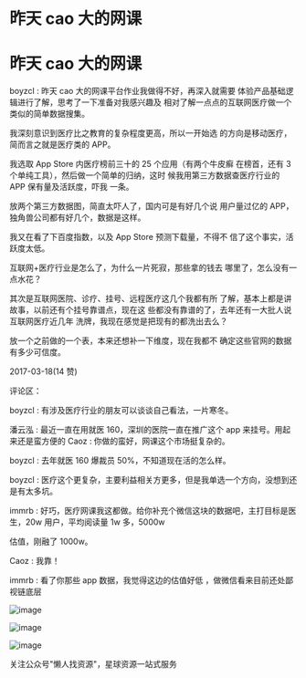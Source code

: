 # 昨天 cao 大的网课

# 昨天 cao 大的网课

boyzcl : 昨天 cao 大的网课平台作业我做得不好，再深入就需要 体验产品基础逻辑进行了解，思考了一下准备对我感兴趣及 相对了解一点点的互联网医疗做一个类似的简单数据搜集。

我深刻意识到医疗比之教育的复杂程度更高，所以一开始选 的方向是移动医疗，简而言之就是医疗类的 APP。

我选取 App Store 内医疗榜前三十的 25 个应用（有两个牛皮癣 在榜首，还有 3 个单纯工具），然后做一个简单的归纳，这时 候我用第三方数据查医疗行业的 APP 保有量及活跃度，吓我 一条。

放两个第三方数据图，简直太吓人了，国内可是有好几个说 用户量过亿的 APP，独角兽公司都有好几个，数据是这样。

我又在看了下百度指数，以及 App Store 预测下载量，不得不 信了这个事实，活跃度太低。

互联网+医疗行业是怎么了，为什么一片死寂，那些拿的钱去 哪里了，怎么没有一点水花？

其次是互联网医院、诊疗、挂号、远程医疗这几个我都有所 了解，基本上都是讲故事，以前还有个挂号靠谱点，现在这 些都没有靠谱的了，去年还有一大批人说互联网医疗近几年 洗牌，我现在感觉是把现有的都洗出去么？

放一个之前做的一个表，本来还想补一下维度，现在我都不 确定这些官网的数据有多少可信度。

2017-03-18(14 赞)

评论区：

boyzcl : 有涉及医疗行业的朋友可以谈谈自己看法，一片寒冬。

潘云泓 : 最近一直在用就医 160，深圳的医院一直在推广这个 app 来挂号。用起来还是蛮方便的 Caoz : 你做的蛮好，网课这个市场挺复杂的。

boyzcl : 去年就医 160 爆裁员 50%，不知道现在活的怎么样。

boyzcl : 医疗这个更复杂，主要利益相关方更多，但是我单选一个方向，没想到还是有太多坑。

immrb : 好巧，医疗网课我这都做。给你补充个微信这块的数据吧，主打目标是医生，20w 用户，平均阅读量 1w 多，5000w

估值，刚融了 1000w。

Caoz : 我靠！

immrb : 看了你那些 app 数据，我觉得这边的估值好低 ，做微信看来目前还处鄙视链底层

![image](img/Image_552.png)

![image](img/Image_553.png)

![image](img/Image_554.png)

关注公众号"懒人找资源"，星球资源一站式服务